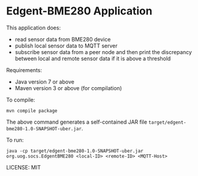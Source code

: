 Edgent-BME280 Application
=========================

This application does:

- read sensor data from BME280 device
- publish local sensor data to MQTT server
- subscribe sensor data from a peer node and then print the discrepancy
  between local and remote sensor data if it is above a threshold


Requirements:

- Java version 7 or above
- Maven version 3 or above (for compilation)


To compile:

```
mvn compile package
```

The above command generates a self-contained JAR file
`target/edgent-bme280-1.0-SNAPSHOT-uber.jar`.


To run:

```
java -cp target/edgent-bme280-1.0-SNAPSHOT-uber.jar org.uog.socs.EdgentBME280 <local-ID> <remote-ID> <MQTT-Host>
```

LICENSE: MIT
